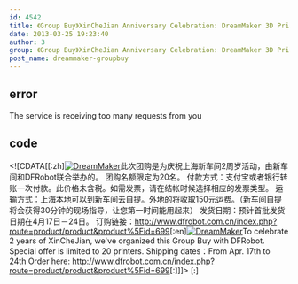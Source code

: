 ```yaml
---
id: 4542
title: 《Group Buy》XinCheJian Anniversary Celebration: DreamMaker 3D Printer
date: 2013-03-25 19:23:40
author: 3
group: 《Group Buy》XinCheJian Anniversary Celebration: DreamMaker 3D Printer
post_name: dreammaker-groupbuy
---
```


## error
The service is receiving too many requests from you

## code
 <!\[CDATA\[\[:zh\][![DreamMaker](http://xinchejian.com/wp-content/uploads/2013/03/DreamMaker-400x400.jpg)](http://139.162.84.35/wp-content/uploads/2013/03/DreamMaker.jpg)此次团购是为庆祝上海新车间2周岁活动，由新车间和DFRobot联合举办的。 团购名额限定为20名。 付款方式：支付宝或者银行转账一次付款。此价格未含税。如需发票，请在结帐时候选择相应的发票类型。 运输方式：上海本地可以到新车间去自提。外地的将收取150元运费。（新车间自提将会获得30分钟的现场指导，让您第一时间能用起来） 发货日期：预计首批发货日期在4月17日－24日。 订购链接：<http://www.dfrobot.com.cn/index.php?route=product/product&product%5Fid=699>\[:en\][![DreamMaker](http://xinchejian.com/wp-content/uploads/2013/03/DreamMaker-400x400.jpg)](http://139.162.84.35/wp-content/uploads/2013/03/DreamMaker.jpg)To celebrate 2 years of XinCheJian, we've organized this Group Buy with DFRobot. Special offer is limited to 20 printers. Shipping dates：From Apr. 17th to 24th Order here: <http://www.dfrobot.com.cn/index.php?route=product/product&product%5Fid=699>\[:\]\]\]> \[:\]
